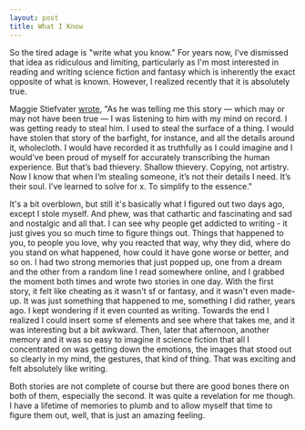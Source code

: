 ```yaml
---
layout: post
title: What I Know
---
```


So the tired adage is "write what you know." For years now, I've dismissed that idea as ridiculous and limiting, particularly as I'm most interested in reading and writing science fiction and fantasy which is inherently the exact opposite of what is known. However, I realized recently that it is absolutely true.

Maggie Stiefvater [wrote](http://maggiestiefvater.com/blog/artist-thief-an-excerpt-from-my-scbwi-keynote-for-those-who-werent-there/), "As he was telling me this story — which may or may not have been true — I was listening to him with my mind on record. I was getting ready to steal him. I used to steal the surface of a thing. I would have stolen that story of the barfight, for instance, and all the details around it, wholecloth. I would have recorded it as truthfully as I could imagine and I would’ve been proud of myself for accurately transcribing the human experience. But that’s bad thievery. Shallow thievery. Copying, not artistry. Now I know that when I’m stealing someone, it’s not their details I need. It’s their soul. I’ve learned to solve for x. To simplify to the essence." 

It's a bit overblown, but still it's basically what I figured out two days ago, except I stole myself. And phew, was that cathartic and fascinating and sad and nostalgic and all that. I can see why people get addicted to writing - it just gives you so much time to figure things out. Things that happened to you, to people you love, why you reacted that way, why they did, where do you stand on what happened, how could it have gone worse or better, and so on. I had two strong memories that just popped up, one from a dream and the other from a random line I read somewhere online, and I grabbed the moment both times and wrote two stories in one day. With the first story, it felt like cheating as it wasn't sf or fantasy, and it wasn't even made-up. It was just something that happened to me, something I did rather, years ago. I kept wondering if it even counted as writing. Towards the end I realized I could insert some sf elements and see where that takes me, and it was interesting but a bit awkward. Then, later that afternoon, another memory and it was so easy to imagine it science fiction that all I concentrated on was getting down the emotions, the images that stood out so clearly in my mind, the gestures, that kind of thing. That was exciting and felt absolutely like writing.

Both stories are not complete of course but there are good bones there on both of them, especially the second. It was quite a revelation for me though. I have a lifetime of memories to plumb and to allow myself that time to figure them out, well, that is just an amazing feeling. 